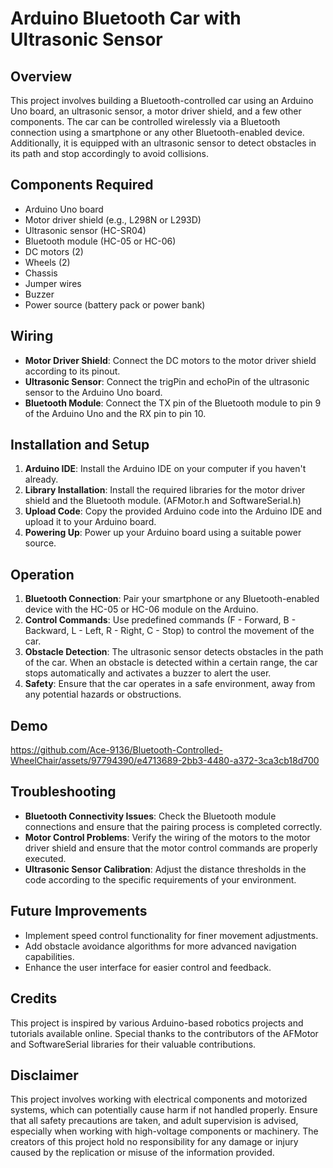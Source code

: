 # Arduino Bluetooth Car with Ultrasonic Sensor

## Overview
This project involves building a Bluetooth-controlled car using an Arduino Uno board, an ultrasonic sensor, a motor driver shield, and a few other components. The car can be controlled wirelessly via a Bluetooth connection using a smartphone or any other Bluetooth-enabled device. Additionally, it is equipped with an ultrasonic sensor to detect obstacles in its path and stop accordingly to avoid collisions.

## Components Required
- Arduino Uno board
- Motor driver shield (e.g., L298N or L293D)
- Ultrasonic sensor (HC-SR04)
- Bluetooth module (HC-05 or HC-06)
- DC motors (2)
- Wheels (2)
- Chassis
- Jumper wires
- Buzzer
- Power source (battery pack or power bank)

## Wiring
- **Motor Driver Shield**: Connect the DC motors to the motor driver shield according to its pinout.
- **Ultrasonic Sensor**: Connect the trigPin and echoPin of the ultrasonic sensor to the Arduino Uno board.
- **Bluetooth Module**: Connect the TX pin of the Bluetooth module to pin 9 of the Arduino Uno and the RX pin to pin 10.

## Installation and Setup
1. **Arduino IDE**: Install the Arduino IDE on your computer if you haven't already.
2. **Library Installation**: Install the required libraries for the motor driver shield and the Bluetooth module. (AFMotor.h and SoftwareSerial.h)
3. **Upload Code**: Copy the provided Arduino code into the Arduino IDE and upload it to your Arduino board.
4. **Powering Up**: Power up your Arduino board using a suitable power source.

## Operation
1. **Bluetooth Connection**: Pair your smartphone or any Bluetooth-enabled device with the HC-05 or HC-06 module on the Arduino.
2. **Control Commands**: Use predefined commands (F - Forward, B - Backward, L - Left, R - Right, C - Stop) to control the movement of the car.
3. **Obstacle Detection**: The ultrasonic sensor detects obstacles in the path of the car. When an obstacle is detected within a certain range, the car stops automatically and activates a buzzer to alert the user.
4. **Safety**: Ensure that the car operates in a safe environment, away from any potential hazards or obstructions.

## Demo


https://github.com/Ace-9136/Bluetooth-Controlled-WheelChair/assets/97794390/e4713689-2bb3-4480-a372-3ca3cb18d700


## Troubleshooting
- **Bluetooth Connectivity Issues**: Check the Bluetooth module connections and ensure that the pairing process is completed correctly.
- **Motor Control Problems**: Verify the wiring of the motors to the motor driver shield and ensure that the motor control commands are properly executed.
- **Ultrasonic Sensor Calibration**: Adjust the distance thresholds in the code according to the specific requirements of your environment.

## Future Improvements
- Implement speed control functionality for finer movement adjustments.
- Add obstacle avoidance algorithms for more advanced navigation capabilities.
- Enhance the user interface for easier control and feedback.

## Credits
This project is inspired by various Arduino-based robotics projects and tutorials available online. Special thanks to the contributors of the AFMotor and SoftwareSerial libraries for their valuable contributions.

## Disclaimer
This project involves working with electrical components and motorized systems, which can potentially cause harm if not handled properly. Ensure that all safety precautions are taken, and adult supervision is advised, especially when working with high-voltage components or machinery. The creators of this project hold no responsibility for any damage or injury caused by the replication or misuse of the information provided.
